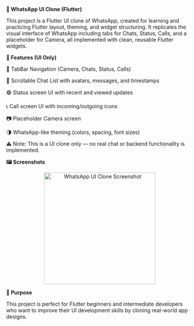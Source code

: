 **💬 WhatsApp UI Clone (Flutter)**

This project is a Flutter UI clone of WhatsApp, created for learning and practicing Flutter layout, theming, and widget structuring. It replicates the visual interface of WhatsApp including tabs for Chats, Status, Calls, and a placeholder for Camera, all implemented with clean, reusable Flutter widgets.

**📱 Features (UI Only)**

🔄 TabBar Navigation (Camera, Chats, Status, Calls)

🧾 Scrollable Chat List with avatars, messages, and timestamps

🟢 Status screen UI with recent and viewed updates

📞 Call screen UI with incoming/outgoing icons

📷 Placeholder Camera screen

🌗 WhatsApp-like theming (colors, spacing, font sizes)

⚠️ Note: This is a UI clone only — no real chat or backend functionality is implemented.

**🖼️ Screenshots**

<p align="center"> <img src="https://github.com/user-attachments/assets/b8054979-9777-47b2-8958-7e285c32dff8" alt="WhatsApp UI Clone Screenshot" width="300" /> </p>

**🎯 Purpose**

This project is perfect for Flutter beginners and intermediate developers who want to improve their UI development skills by cloning real-world app designs.
